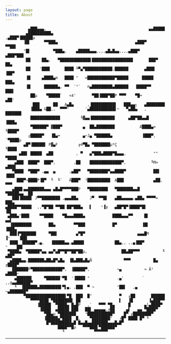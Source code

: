 ```yaml
---
layout: page
title: About
---
```



              ▄███▄▄▄,                                             ▄▄█████          
             ▄██████████▄                                      ,▄███▀▐█████µ        
            ▐█▌      ▀▀███▄                                  ▄███▀     ▀▀██▌        
            "█▌          ▀███▄,    ▄█████▄▄▄,,,,▄█▄█▄▄,,,,▄███▀     ▄███▀███        
             ██     ██▄,   ▀█████████████▌██████████████████       ███▀   ██▄       
             ██    '███▌      ████ ╙▀▄▀████████████,██████       ▄███▌   ▐██▀       
             ▐█     ▄████▄m   ████ "   ∞████████████▀█████      █████    ███▄       
             ▐█      ██████▄, ▀▀  `"`   π▄█████████▄██████   ▐████▀▀    ███▌        
               ██µ    ▀█████`   <4'       ▀██▐███▀██P ▀▀▀    ▀█═       ▄██'         
                ███      ██   A▄█▄      ,▐██████████▌   ███▄▄┐   ▄████████          
               ▐███▄ &██,,  ▀▀▀"       '▄███████████▌─   ▀▄██▄   ,  ███████         
               █████████████         ╚▓▄▄▐██████████      ▄██▀██▄▄█    ▐███▄        
               ▀██████▀ ▓███▀         ▄  ██▄████████           Æ████▄∞ ╙████▀       
              ╓█████▀   ▐█▄═          ▄⌐J▄ ▀██████▄             ▐███▀,  `▀████µ     
            ▄█▀▐█████▌ P▓▄F         ╔4▀█▄ ▀███████µ*Ç                     ╙████     
          ▄██▌ █████  ▄██          , ▀   ▄▀███▄████▀█▄▄▄,            ""   ▀████     
        ▄███  ████▀  ███▀,        ,██    ██████████████▀,           ╙M∞    ▄███▌    
       ▀████  ▀███▀ ,▄▄  ▄      ,▄██▀   ▀████████▀▄▄████▀            ██▌    ▐███    
         ███▀¬████P▐█▀  ╙  ╚`   Ä███▀  └██████████  A███             ▄██,    ▀▀▀    
       ▄███▌▄▄███████▄▄▄ ▄█▄█▀▀▀▀███P   ▀████████   ▀███████▄▄█     ▀█████▄▄  ██    
       ███▐████▌ J▀▀████████ ,▄▄▄██▄     J▀  ▀▀█▌   ▄██▄▄▄▄▄,▄██▄ ▀▀▀▀∞       ███▄  
    ▄████▀▀████▌  ,,▀█▀██ ▀▀██ ██▀███▄   ▌    ⁿ▐╔   ▄██▀█▀▐████▀█▌             ▐█▌  
     ▄███▄"███▌    ▀▀████    ▀█▄▄▄████▄            ████▄▄▄▀▀     █▌             ▄▄▌ 
      ▐████████▌       ██▄        ▀▀███            █▀           ▐█▌            ▐███▄
      ███▐▀██████▌     ▀██▌        ▄▀█▀                       ▄▄▄█M      ▐ⁿ    ▐██▌ 
      ███▌ ▐█████▀,▄,   ▐█████▄▄,▄████▌             ██▄,, ,,▄▐██▀         ⁿ    ██▌  
     ▀████▄  ▀█████▀▄▄ ▄▄▀▄█▀▀█▀▀██▀██µ,               ██▄██▀▀▀          ╙   ▄██▀   
      ▄████▄▄,███████▄██▄█▀▄█▄  ▐█▄███▄█▄Ñ              ▀▀▀          █▄    ╔████▀   
       ███████╝▀█████████████▀,  ▐█████▀,            ¬▄          ≈ Ä²     ▄████⌐    
        ▄██████▌     ▀██████^▀█  '▐████ "            .▄'        `  ,,g▄▄██████▀     
        ╙  ▐██████▄█████████▌▀▌▄, ,███  ▀ ¬          "██▌   ,▄    ¬▄███████▀        
            ▀█████████████████▌▀█  ███  █"            ▀   ╓██       ██████          
               ▀▀▀▀████ ▀████████▌ ██                 ▌   ▐█       ▐▄███▀▀          
                  ▐█████  ▀████▄ █▄█P   ,`   ▀▀▀ ▀█▄      █      ▄]▄████▀           
                   ▐████  ▄█████ ███   ██▌ ▄▄▄▄▄,╔██     ▄▌   ▄▄ ▀████▀             
                     ▀██▄µ ▀███████    └███████████▀    █▀ ╓████████▀               
                     ▐█████▄▀████  █,    ▀████████"   ╒█▀ ████ █▀ ╙                 
                      █▀█████████▄█ █▄▄█▄▄███████▄▄▄█▄█▀                            
                           ████▀▀█µ   ▀▀▀███▌▀██████▀                               
                             ╙             ▀▀▀▀▀▀                                   
    
---
